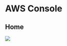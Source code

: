 # AWS Console

## Home
[<img src="https://i.imgur.com/LC5dunp.png">](https://i.imgur.com/LC5dunp.png)
